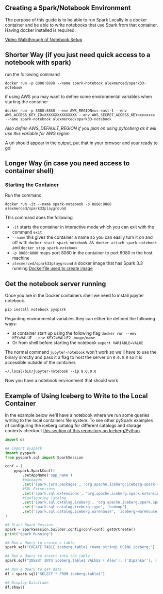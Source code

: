 ## Creating a Spark/Notebook Environment

The purpose of this guide is to be able to run Spark Locally in a docker container and be able to write notebooks that use Spark from that container. Having docker installed is required.

[Video Walkthrough of Notebook Setup](https://youtu.be/Q4Ze8ztaMo0)

## Shorter Way (if you just need quick access to a notebook with spark)

run the following command
```
docker run -p 8888:8888 --name spark-notebook alexmerced/spark33-notebook
```
if using AWS you may want to define some environmental variables when starting the container

```
docker run -p 8888:8888 --env AWS_REGION=us-east-1 --env AWS_ACCESS_KEY_ID=XXXXXXXXXXXXXXX --env AWS_SECRET_ACCESS_KEY=xxxxxxx --name spark-notebook alexmerced/spark33-notebook
```

_Also define AWS_DEFAULT_REGION if you plan on using pyIceberg as it will use this variable for AWS region_

A url should appear in the output, put that in your browser and your ready to go!

## Longer Way (in case you need access to container shell)

### Starting the Container

Run the command

```
docker run -it --name spark-notebook -p 8888:8888 alexmerced/spark33playground
```

This command does the following
- `-it` starts the container in interactive mode which you can exit with the command `exit`
- `--name` this gives the container a name so you can easily turn it on and off with `docker start spark-notebook && docker attach spark-notebook` and `docker stop spark-notebook`
- `-p 8080:8080` maps port 8080 in the container to port 8080 in the host machine
- `alexmerced/spark33playground` a docker image that has Spark 3.3 running [Dockerfile used to create image](https://github.com/AlexMercedCoder/apache-iceberg-docker-starter-image/blob/main/SPARK33ICEBERGNESSIE.DOCKERFILE)

## Get the notebook server running

Once you are in the Docker containers shell we need to install jupyter notebook.

```
pip install notebook pyspark
```

Regarding environmental variables they can either be defined the following ways:
- at container start up using the following flag `docker run --env KEY=VALUE --env KEY2=VALUE2 image/name`
- Or from shell before starting the notebook `export VARIABLE=VALUE`

The normal command `jupyter-notebook` won't work so we'll have to use the binary directly and pass it a flag to host the server on `0.0.0.0` so it is accessible outside of the container.

```
~/.local/bin/jupyter-notebook --ip 0.0.0.0
```

Now you have a notebook environment that should work

## Example of Using Iceberg to Write to the Local Container

In the example below we'll have a notebook where we run some queries writing to the local containers file system. To see other pySpark examples of configuring the iceberg catalog for different catalogs and storage contexts checkout [this section of this repository on Iceberg/Python](https://github.com/developer-advocacy-dremio/quick-guides-from-dremio/blob/main/icebergpyspark.md).

```py
import os

## import pyspark
import pyspark
from pyspark.sql import SparkSession

conf = (
    pyspark.SparkConf()
        .setAppName('app_name')
  		#packages
        .set('spark.jars.packages', 'org.apache.iceberg:iceberg-spark-runtime-3.3_2.12:1.0.0,software.amazon.awssdk:bundle:2.17.178,software.amazon.awssdk:url-connection-client:2.17.178')
  		#SQL Extensions
        .set('spark.sql.extensions', 'org.apache.iceberg.spark.extensions.IcebergSparkSessionExtensions')
  		#Configuring Catalog
        .set('spark.sql.catalog.iceberg', 'org.apache.iceberg.spark.SparkCatalog')
        .set('spark.sql.catalog.iceberg.type', 'hadoop')
        .set('spark.sql.catalog.iceberg.warehouse', 'iceberg-warehouse')
)

## Start Spark Session
spark = SparkSession.builder.config(conf=conf).getOrCreate()
print("Spark Running")

## Run a Query to create a table
spark.sql("CREATE TABLE iceberg.table1 (name string) USING iceberg;")

## Run a Query to insert into the table
spark.sql("INSERT INTO iceberg.table1 VALUES ('Alex'), ('Dipankar'), ('Jason')")

## Run a Query to get data
df = spark.sql("SELECT * FROM iceberg.table1")

## Display Dataframe
df.show()
```
